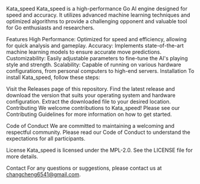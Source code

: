 
Kata_speed
Kata_speed is a high-performance Go AI engine designed for speed and accuracy. It utilizes advanced machine learning techniques and optimized algorithms to provide a challenging opponent and valuable tool for Go enthusiasts and researchers.

Features
High Performance: Optimized for speed and efficiency, allowing for quick analysis and gameplay.
Accuracy: Implements state-of-the-art machine learning models to ensure accurate move predictions.
Customizability: Easily adjustable parameters to fine-tune the AI's playing style and strength.
Scalability: Capable of running on various hardware configurations, from personal computers to high-end servers.
Installation
To install Kata_speed, follow these steps:

Visit the Releases page of this repository.
Find the latest release and download the version that suits your operating system and hardware configuration.
Extract the downloaded file to your desired location.
Contributing
We welcome contributions to Kata_speed! Please see our Contributing Guidelines for more information on how to get started.

Code of Conduct
We are committed to maintaining a welcoming and respectful community. Please read our Code of Conduct to understand the expectations for all participants.

License
Kata_speed is licensed under the MPL-2.0. See the LICENSE file for more details.

Contact
For any questions or suggestions, please contact us at changcheng6541@gmail.com.
